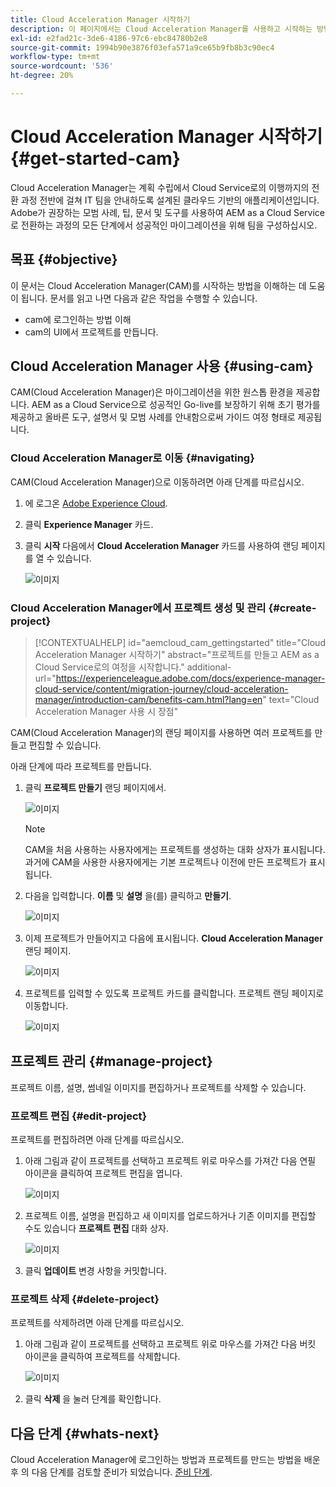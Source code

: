 ```yaml
---
title: Cloud Acceleration Manager 시작하기
description: 이 페이지에서는 Cloud Acceleration Manager를 사용하고 시작하는 방법에 대한 개요를 제공합니다.
exl-id: e2fad21c-3de6-4186-97c6-ebc84780b2e8
source-git-commit: 1994b90e3876f03efa571a9ce65b9fb8b3c90ec4
workflow-type: tm+mt
source-wordcount: '536'
ht-degree: 20%

---
```


# Cloud Acceleration Manager 시작하기 {#get-started-cam}

Cloud Acceleration Manager는 계획 수립에서 Cloud Service로의 이행까지의 전환 과정 전반에 걸쳐 IT 팀을 안내하도록 설계된 클라우드 기반의 애플리케이션입니다. Adobe가 권장하는 모범 사례, 팁, 문서 및 도구를 사용하여 AEM as a Cloud Service로 전환하는 과정의 모든 단계에서 성공적인 마이그레이션을 위해 팀을 구성하십시오.

## 목표 {#objective}

이 문서는 Cloud Acceleration Manager(CAM)를 시작하는 방법을 이해하는 데 도움이 됩니다. 문서를 읽고 나면 다음과 같은 작업을 수행할 수 있습니다.

* cam에 로그인하는 방법 이해
* cam의 UI에서 프로젝트를 만듭니다.

## Cloud Acceleration Manager 사용 {#using-cam}

CAM(Cloud Acceleration Manager)은 마이그레이션을 위한 원스톱 환경을 제공합니다. AEM as a Cloud Service으로 성공적인 Go-live를 보장하기 위해 초기 평가를 제공하고 올바른 도구, 설명서 및 모범 사례를 안내함으로써 가이드 여정 형태로 제공됩니다.

### Cloud Acceleration Manager로 이동 {#navigating}

CAM(Cloud Acceleration Manager)으로 이동하려면 아래 단계를 따르십시오.

1. 에 로그온 [Adobe Experience Cloud](https://experience.adobe.com).

1. 클릭 **Experience Manager** 카드.

1. 클릭 **시작** 다음에서 **Cloud Acceleration Manager** 카드를 사용하여 랜딩 페이지를 열 수 있습니다.

   ![이미지](/help/journey-migration/cloud-acceleration-manager/assets/cam-1.png)

### Cloud Acceleration Manager에서 프로젝트 생성 및 관리 {#create-project}

>[!CONTEXTUALHELP]
>id="aemcloud_cam_gettingstarted"
>title="Cloud Acceleration Manager 시작하기"
>abstract="프로젝트를 만들고 AEM as a Cloud Service로의 여정을 시작합니다."
>additional-url="https://experienceleague.adobe.com/docs/experience-manager-cloud-service/content/migration-journey/cloud-acceleration-manager/introduction-cam/benefits-cam.html?lang=en" text="Cloud Acceleration Manager 사용 시 장점"

CAM(Cloud Acceleration Manager)의 랜딩 페이지를 사용하면 여러 프로젝트를 만들고 편집할 수 있습니다.

아래 단계에 따라 프로젝트를 만듭니다.

1. 클릭 **프로젝트 만들기** 랜딩 페이지에서.

   ![이미지](/help/journey-migration/cloud-acceleration-manager/assets/cam-2.png)

   >[!NOTE]
   >CAM을 처음 사용하는 사용자에게는 프로젝트를 생성하는 대화 상자가 표시됩니다. 과거에 CAM을 사용한 사용자에게는 기본 프로젝트나 이전에 만든 프로젝트가 표시됩니다.

1. 다음을 입력합니다. **이름** 및 **설명** 을(를) 클릭하고 **만들기**.

   ![이미지](/help/journey-migration/cloud-acceleration-manager/assets/cam-3.png)

1. 이제 프로젝트가 만들어지고 다음에 표시됩니다. **Cloud Acceleration Manager** 랜딩 페이지.

   ![이미지](/help/journey-migration/cloud-acceleration-manager/assets/cam-landing.png)

1. 프로젝트를 입력할 수 있도록 프로젝트 카드를 클릭합니다. 프로젝트 랜딩 페이지로 이동합니다.

   ![이미지](/help/journey-migration/cloud-acceleration-manager/assets/cam-5.png)

## 프로젝트 관리 {#manage-project}

프로젝트 이름, 설명, 썸네일 이미지를 편집하거나 프로젝트를 삭제할 수 있습니다.

### 프로젝트 편집 {#edit-project}

프로젝트를 편집하려면 아래 단계를 따르십시오.

1. 아래 그림과 같이 프로젝트를 선택하고 프로젝트 위로 마우스를 가져간 다음 연필 아이콘을 클릭하여 프로젝트 편집을 엽니다.

   ![이미지](/help/journey-migration/cloud-acceleration-manager/assets/cam-4.png)

1. 프로젝트 이름, 설명을 편집하고 새 이미지를 업로드하거나 기존 이미지를 편집할 수도 있습니다 **프로젝트 편집** 대화 상자.

   ![이미지](/help/journey-migration/cloud-acceleration-manager/assets/cam-edit.png)

1. 클릭 **업데이트** 변경 사항을 커밋합니다.

### 프로젝트 삭제 {#delete-project}

프로젝트를 삭제하려면 아래 단계를 따르십시오.

1. 아래 그림과 같이 프로젝트를 선택하고 프로젝트 위로 마우스를 가져간 다음 버킷 아이콘을 클릭하여 프로젝트를 삭제합니다.

   ![이미지](/help/journey-migration/cloud-acceleration-manager/assets/cam-4.png)

1. 클릭 **삭제** 을 눌러 단계를 확인합니다.

## 다음 단계 {#whats-next}

Cloud Acceleration Manager에 로그인하는 방법과 프로젝트를 만드는 방법을 배운후 의 다음 단계를 검토할 준비가 되었습니다. [준비 단계](https://experienceleague.adobe.com/docs/experience-manager-cloud-service/content/migration-journey/cloud-acceleration-manager/using-cam/cam-readiness-phase.html?lang=en).
